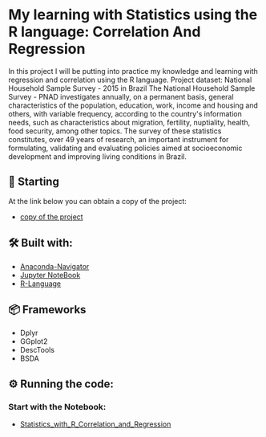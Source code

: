 # My learning with Statistics using the R language: Correlation And Regression

In this project I will be putting into practice my knowledge and learning with regression and correlation using the R language.
Project dataset:
National Household Sample Survey - 2015 in Brazil
The National Household Sample Survey - PNAD investigates annually, on a permanent basis, general characteristics of the population, education, work, income and housing and others, with variable frequency, according to the country's information needs, such as characteristics about migration, fertility, nuptiality, health, food security, among other topics. The survey of these statistics constitutes, over 49 years of research, an important instrument for formulating, validating and evaluating policies aimed at socioeconomic development and improving living conditions in Brazil.

## 🚀 Starting

At the link below you can obtain a copy of the project:
* [copy of the project](https://github.com/OtnielGomes/Statistics_with_R_Correlation_And_Regression/archive/refs/heads/main.zip)

## 🛠️ Built with:

* [Anaconda-Navigator](https://www.anaconda.com/)
* [Jupyter NoteBook](https://jupyter.org/install)
* [R-Language](https://www.r-project.org/)
## 📦 Frameworks  

* Dplyr
* GGplot2
* DescTools
* BSDA

## ⚙️ Running the code:

### Start with the Notebook:
* [Statistics_with_R_Correlation_and_Regression](https://github.com/OtnielGomes/Statistics_with_R_Correlation_And_Regression/blob/main/Statistics_with_R_Correlation_And_Regression.ipynb)


